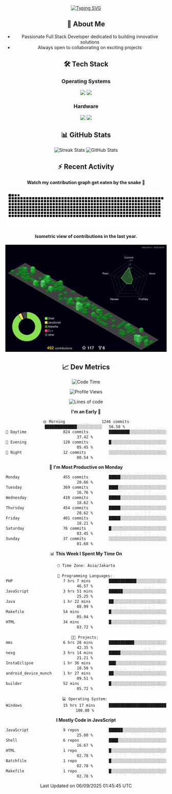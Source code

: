 <div align="center" style="max-width: 900px; margin: auto;">
<a href="https://github.com/thunderkex">
  <img src="https://readme-typing-svg.herokuapp.com?font=Fira+Code&pause=1000&center=true&vCenter=true&width=435&lines=Ha+ha!+I+am+here!;Told+you+a+storm+was+coming!" alt="Typing SVG" />
</a>

## 👋 About Me
- Passionate Full Stack Developer dedicated to building innovative solutions
- Always open to collaborating on exciting projects

## 🛠️ Tech Stack
### Operating Systems
<a href="#"><img src="https://img.shields.io/badge/Linux-FCC624?style=flat&logo=linux&logoColor=black"></a>
<a href="#"><img src="https://img.shields.io/badge/Windows-0078D6?style=flat&logo=windows&logoColor=white"></a>

### Hardware
<a href="#"><img src="https://img.shields.io/badge/Raspberry%20Pi-C51A4A?style=flat&logo=raspberrypi&logoColor=white"></a>
<a href="#"><img src="https://img.shields.io/badge/Arduino-00979D?style=flat&logo=Arduino&logoColor=white"></a>

## 📊 GitHub Stats
<div align="center">
  <img src="https://streak-stats.demolab.com?user=thunderkex&theme=tokyonight-duo&border_radius=20" alt="Streak Stats" />
  <img src="https://github-readme-stats.vercel.app/api?username=thunderkex&show_icons=true&theme=tokyonight&border_radius=20" alt="GitHub Stats" />
</div>

## ⚡ Recent Activity
<h4>Watch my contribution graph get eaten by the snake 🐍</h4>
<img width="600em" alt="thunderkex's Github commit snake" src="https://raw.githubusercontent.com/thunderkex/thunderkex/output/grid-snake-ov.svg" />

<h4>Isometric view of contributions in the last year.</h4>
<a href="./profile-3d-contrib/profile-night-green.svg">
	<img width="600em" src="./profile-3d-contrib/profile-night-green.svg">
</a>

## 📈 Dev Metrics
<!--START_SECTION:waka-->
![Code Time](http://img.shields.io/badge/Code%20Time-1%2C538%20hrs%2016%20mins-blue)

![Profile Views](http://img.shields.io/badge/Profile%20Views-0-blue)

![Lines of code](https://img.shields.io/badge/From%20Hello%20World%20I%27ve%20Written-3.5%20million%20lines%20of%20code-blue)

**I'm an Early 🐤** 

```text
🌞 Morning                1246 commits        ██████████████░░░░░░░░░░░   56.58 % 
🌆 Daytime                824 commits         █████████░░░░░░░░░░░░░░░░   37.42 % 
🌃 Evening                120 commits         █░░░░░░░░░░░░░░░░░░░░░░░░   05.45 % 
🌙 Night                  12 commits          ░░░░░░░░░░░░░░░░░░░░░░░░░   00.54 % 
```
📅 **I'm Most Productive on Monday** 

```text
Monday                   455 commits         █████░░░░░░░░░░░░░░░░░░░░   20.66 % 
Tuesday                  369 commits         ████░░░░░░░░░░░░░░░░░░░░░   16.76 % 
Wednesday                410 commits         █████░░░░░░░░░░░░░░░░░░░░   18.62 % 
Thursday                 454 commits         █████░░░░░░░░░░░░░░░░░░░░   20.62 % 
Friday                   401 commits         █████░░░░░░░░░░░░░░░░░░░░   18.21 % 
Saturday                 76 commits          █░░░░░░░░░░░░░░░░░░░░░░░░   03.45 % 
Sunday                   37 commits          ░░░░░░░░░░░░░░░░░░░░░░░░░   01.68 % 
```


📊 **This Week I Spent My Time On** 

```text
🕑︎ Time Zone: Asia/Jakarta

💬 Programming Languages: 
PHP                      7 hrs 7 mins        ████████████░░░░░░░░░░░░░   46.57 % 
JavaScript               3 hrs 51 mins       ██████░░░░░░░░░░░░░░░░░░░   25.25 % 
Java                     1 hr 22 mins        ██░░░░░░░░░░░░░░░░░░░░░░░   08.99 % 
Makefile                 54 mins             █░░░░░░░░░░░░░░░░░░░░░░░░   05.94 % 
HTML                     34 mins             █░░░░░░░░░░░░░░░░░░░░░░░░   03.72 % 

🐱‍💻 Projects: 
mms                      6 hrs 28 mins       ███████████░░░░░░░░░░░░░░   42.35 % 
nexg                     3 hrs 14 mins       █████░░░░░░░░░░░░░░░░░░░░   21.21 % 
InstaEclipse             1 hr 36 mins        ███░░░░░░░░░░░░░░░░░░░░░░   10.50 % 
android_device_munch     1 hr 27 mins        ██░░░░░░░░░░░░░░░░░░░░░░░   09.51 % 
builder                  52 mins             █░░░░░░░░░░░░░░░░░░░░░░░░   05.72 % 

💻 Operating System: 
Windows                  15 hrs 17 mins      █████████████████████████   100.00 % 
```

**I Mostly Code in JavaScript** 

```text
JavaScript               9 repos             ██████░░░░░░░░░░░░░░░░░░░   25.00 % 
Shell                    6 repos             ████░░░░░░░░░░░░░░░░░░░░░   16.67 % 
HTML                     1 repo              █░░░░░░░░░░░░░░░░░░░░░░░░   02.78 % 
Batchfile                1 repo              █░░░░░░░░░░░░░░░░░░░░░░░░   02.78 % 
Makefile                 1 repo              █░░░░░░░░░░░░░░░░░░░░░░░░   02.78 % 
```




 Last Updated on 06/09/2025 01:45:45 UTC
<!--END_SECTION:waka-->
</div>
